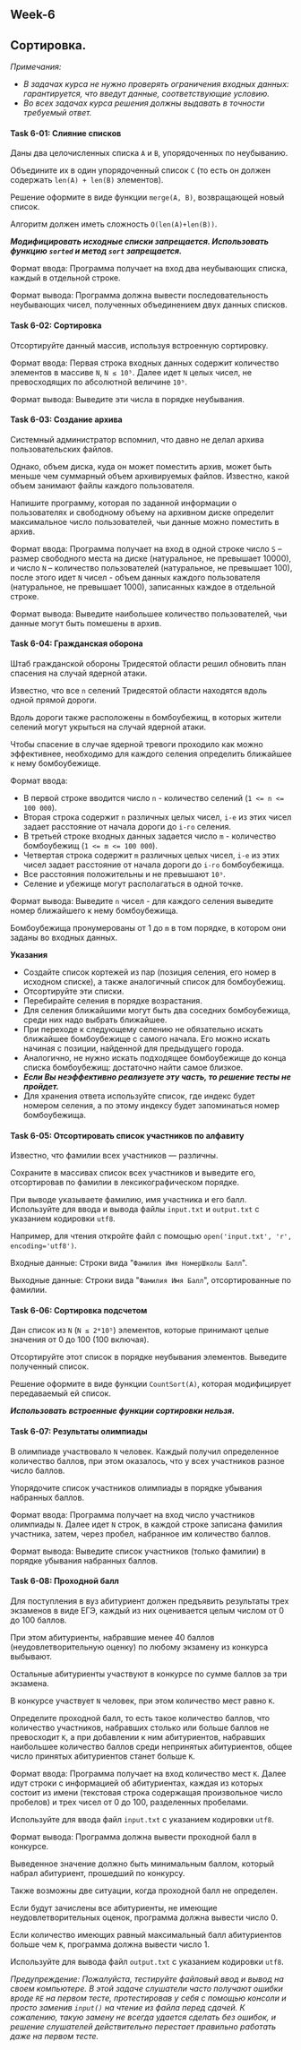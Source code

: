 ## Week-6
## Сортировка.

*Примечания:*
* *В задачах  курса не нужно проверять ограничения входных данных: гарантируется, что введут данные, соответствующие условию.* 
* *Во всех задачах курса решения должны выдавать в точности требуемый ответ.*


#### Task 6-01: Слияние списков
Даны два целочисленных списка `A` и `B`, упорядоченных по неубыванию. 

Объедините их в один упорядоченный список `С` (то есть он должен содержать `len(A) + len(B)` элементов). 

Решение оформите в виде функции `merge(A, B)`, возвращающей новый список. 

Алгоритм должен иметь сложность `O(len(A)+len(B))`. 

***Модифицировать исходные списки запрещается. Использовать функцию `sorted` и метод `sort` запрещается.***

Формат ввода: Программа получает на вход два неубывающих списка, каждый в отдельной строке.

Формат вывода: Программа должна вывести последовательность неубывающих чисел, полученных объединением двух данных списков.


#### Task 6-02: Сортировка
Отсортируйте данный массив, используя встроенную сортировку.

Формат ввода: Первая строка входных данных содержит количество элементов в массиве `N`, `N ≤ 10⁵`. 
Далее идет `N` целых чисел, не превосходящих по абсолютной величине `10⁹`.

Формат вывода: Выведите эти числа в порядке неубывания.



#### Task 6-03: Создание архива
Системный администратор вспомнил, что давно не делал архива пользовательских файлов. 

Однако, объем диска, куда он может поместить архив, может быть меньше чем суммарный объем архивируемых файлов.
Известно, какой объем занимают файлы каждого пользователя.

Напишите программу, которая по заданной информации о пользователях и свободному объему на архивном диске определит максимальное число пользователей, чьи данные можно поместить в архив.

Формат ввода: Программа получает на вход в одной строке число `S` – размер свободного места на диске (натуральное, не превышает 10000), и число `N` – количество пользователей (натуральное, не превышает 100), 
после этого идет `N` чисел - объем данных каждого пользователя (натуральное, не превышает 1000), записанных каждое в отдельной строке.

Формат вывода: Выведите наибольшее количество пользователей, чьи данные могут быть помешены в архив.


#### Task 6-04: Гражданская оборона
Штаб гражданской обороны Тридесятой области решил обновить план спасения на случай ядерной атаки. 

Известно, что все `n` селений Тридесятой области находятся вдоль одной прямой дороги. 

Вдоль дороги также расположены `m` бомбоубежищ, в которых жители селений могут укрыться на случай ядерной атаки.

Чтобы спасение в случае ядерной тревоги проходило как можно эффективнее, необходимо для каждого селения определить ближайшее к нему бомбоубежище.

Формат ввода: 
* В первой строке вводится число `n` - количество селений (`1 <= n <= 100 000`). 
* Вторая строка содержит `n` различных целых чисел, `i-е` из этих чисел задает расстояние от начала дороги до `i-го` селения. 
* В третьей строке входных данных задается число `m` - количество бомбоубежищ (`1 <= m <= 100 000`). 
* Четвертая строка содержит `m` различных целых чисел, `i-е` из этих чисел задает расстояние от начала дороги до `i-го` бомбоубежища. 
* Все расстояния положительны и не превышают `10⁹`. 
* Селение и убежище могут располагаться в одной точке.

Формат вывода: Выведите `n` чисел - для каждого селения выведите номер ближайшего к нему бомбоубежища. 

Бомбоубежища пронумерованы от 1 до `m` в том порядке, в котором они заданы во входных данных.

**Указания**
* Создайте список кортежей из пар (позиция селения, его номер в исходном списке), а также аналогичный список для бомбоубежищ. 
* Отсортируйте эти списки.
* Перебирайте селения в порядке возрастания.
* Для селения ближайшими могут быть два соседних бомбоубежища, среди них надо выбрать ближайшее. 
* При переходе к следующему селению не обязательно искать ближайшее бомбоубежище с самого начала. Его можно искать начиная с позиции, найденной для предыдущего города. 
* Аналогично, не нужно искать подходящее бомбоубежище до конца списка бомбоубежищ: достаточно найти самое близкое. 
* ***Если Вы неэффективно реализуете эту часть, то решение тесты не пройдет.***
* Для хранения ответа используйте список, где индекс будет номером селения, а по этому индексу будет запоминаться номер бомбоубежища.


#### Task 6-05: Отсортировать список участников по алфавиту
Известно, что фамилии всех участников — различны. 

Сохраните в массивах список всех участников и выведите его, отсортировав по фамилии в лексикографическом порядке. 

При выводе указываете фамилию, имя участника и его балл.
Используйте для ввода и вывода файлы `input.txt` и `output.txt` с указанием кодировки `utf8`. 

Например, для чтения откройте файл с помощью `open('input.txt', 'r', encoding='utf8')`.

Входные данные: Строки вида "`Фамилия Имя НомерШколы Балл`".

Выходные данные: Строки вида "`Фамилия Имя Балл`", отсортированные по фамилии.


#### Task 6-06: Сортировка подсчетом
Дан список из `N` (`N ≤ 2*10⁵`) элементов, которые принимают целые значения от 0 до 100 (100 включая).

Отсортируйте этот список в порядке неубывания элементов. Выведите полученный список.

Решение оформите в виде функции `CountSort(A)`, которая модифицирует передаваемый ей список. 

***Использовать встроенные функции сортировки нельзя.***


#### Task 6-07: Результаты олимпиады
В олимпиаде участвовало `N` человек. 
Каждый получил определенное количество баллов, при этом оказалось, что у всех участников разное число баллов. 

Упорядочите список участников олимпиады в порядке убывания набранных баллов.

Формат ввода: Программа получает на вход число участников олимпиады `N`. 
Далее идет `N` строк, в каждой строке записана фамилия участника, затем, через пробел, набранное им количество баллов.

Формат вывода: Выведите список участников (только фамилии) в порядке убывания набранных баллов.




#### Task 6-08: Проходной балл
Для поступления в вуз абитуриент должен предъявить результаты трех экзаменов в виде ЕГЭ, каждый из них оценивается целым числом от 0 до 100 баллов. 

При этом абитуриенты, набравшие менее 40 баллов (неудовлетворительную оценку) по любому экзамену из конкурса выбывают. 

Остальные абитуриенты участвуют в конкурсе по сумме баллов за три экзамена.

В конкурсе участвует `N` человек, при этом количество мест равно `K`. 

Определите проходной балл, то есть такое количество баллов, что количество участников, набравших столько или больше баллов не превосходит `K`, а при добавлении к ним абитуриентов, набравших наибольшее количество баллов среди непринятых абитуриентов, общее число принятых абитуриентов станет больше `K`.

Формат ввода: Программа получает на вход количество мест `K`. 
Далее идут строки с информацией об абитуриентах, каждая из которых состоит из имени (текстовая строка содержащая произвольное число пробелов) и трех чисел от 0 до 100, разделенных пробелами.

Используйте для ввода файл `input.txt` с указанием кодировки `utf8`.

Формат вывода: Программа должна вывести проходной балл в конкурсе. 

Выведенное значение должно быть минимальным баллом, который набрал абитуриент, прошедший по конкурсу.

Также возможны две ситуации, когда проходной балл не определен.

Если будут зачислены все абитуриенты, не имеющие неудовлетворительных оценок, программа должна вывести число 0.

Если количество имеющих равный максимальный балл абитуриентов больше чем `K`, программа должна вывести число 1.

Используйте для вывода файл `output.txt` с указанием кодировки `utf8`.

*Предупреждение:
Пожалуйста, тестируйте файловый ввод и вывод на своем компьютере. 
В этой задаче слушатели часто получают ошибки вроде `RE` на первом тесте, протестировав у себя с помощью консоли и просто заменив `input()` на чтение из файла перед сдачей. 
К сожалению, такую замену не всегда удается сделать без ошибок, и решение слушателей действительно перестает правильно работать даже на первом тесте.*
